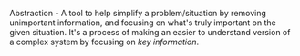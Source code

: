 Abstraction - A tool to help simplify a problem/situation by removing unimportant information, and focusing on what's truly important on the given situation. It's a process of making an easier to understand version of a complex system by focusing on *key information*.